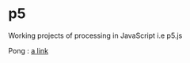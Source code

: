 # p5
Working projects of processing in JavaScript i.e p5.js

Pong : [a link](https://mohanmanju.github.io/p5/pong/index.html)
